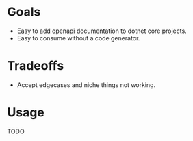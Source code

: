 # Goals

- Easy to add openapi documentation to dotnet core projects.
- Easy to consume without a code generator.

# Tradeoffs

- Accept edgecases and niche things not working.

# Usage
TODO